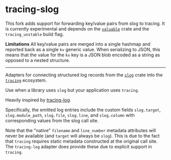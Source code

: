 # tracing-slog

This fork adds support for forwarding key/value pairs from slog to tracing. It is currently experimental and depends on the [`valuable`](https://docs.rs/valuable/latest/valuable/index.html) crate and the `tracing_unstable` build flag.

**Limitations**
All key/value pairs are merged into a single hashmap and reported back as a single `kv` generic value. When serializing to JSON, this means that the value for the `kv` key is a JSON blob encoded as a string as opposed to a nested structure.

---

Adapters for connecting structured log records from the [`slog`](https://github.com/slog-rs/slog) crate
into the [`tracing`](https://github.com/tokio-rs/tracing) ecosystem.

Use when a library uses `slog` but your application uses `tracing`.

Heavily inspired by [tracing-log](https://github.com/tokio-rs/tracing/tree/60c60bef62972e447414a748a95b31ff9027165b/tracing-log).

Specifically, the emitted log entries include the custom fields `slog.target`, `slog.module_path`, `slog.file`, `slog.line`, and `slog.column` with corresponding values from the slog call site.

Note that the "native" `filename` and `line_number` metadata attributes will never be available (and `target` will always be `slog`). This is due to the fact that `tracing` requires static metadata constructed at the original call site. The `tracing-log` adapter does provide these due to explicit support in `tracing`.
